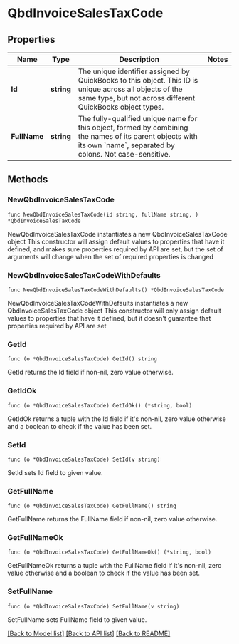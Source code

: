 # QbdInvoiceSalesTaxCode

## Properties

Name | Type | Description | Notes
------------ | ------------- | ------------- | -------------
**Id** | **string** | The unique identifier assigned by QuickBooks to this object. This ID is unique across all objects of the same type, but not across different QuickBooks object types. | 
**FullName** | **string** | The fully-qualified unique name for this object, formed by combining the names of its parent objects with its own &#x60;name&#x60;, separated by colons. Not case-sensitive. | 

## Methods

### NewQbdInvoiceSalesTaxCode

`func NewQbdInvoiceSalesTaxCode(id string, fullName string, ) *QbdInvoiceSalesTaxCode`

NewQbdInvoiceSalesTaxCode instantiates a new QbdInvoiceSalesTaxCode object
This constructor will assign default values to properties that have it defined,
and makes sure properties required by API are set, but the set of arguments
will change when the set of required properties is changed

### NewQbdInvoiceSalesTaxCodeWithDefaults

`func NewQbdInvoiceSalesTaxCodeWithDefaults() *QbdInvoiceSalesTaxCode`

NewQbdInvoiceSalesTaxCodeWithDefaults instantiates a new QbdInvoiceSalesTaxCode object
This constructor will only assign default values to properties that have it defined,
but it doesn't guarantee that properties required by API are set

### GetId

`func (o *QbdInvoiceSalesTaxCode) GetId() string`

GetId returns the Id field if non-nil, zero value otherwise.

### GetIdOk

`func (o *QbdInvoiceSalesTaxCode) GetIdOk() (*string, bool)`

GetIdOk returns a tuple with the Id field if it's non-nil, zero value otherwise
and a boolean to check if the value has been set.

### SetId

`func (o *QbdInvoiceSalesTaxCode) SetId(v string)`

SetId sets Id field to given value.


### GetFullName

`func (o *QbdInvoiceSalesTaxCode) GetFullName() string`

GetFullName returns the FullName field if non-nil, zero value otherwise.

### GetFullNameOk

`func (o *QbdInvoiceSalesTaxCode) GetFullNameOk() (*string, bool)`

GetFullNameOk returns a tuple with the FullName field if it's non-nil, zero value otherwise
and a boolean to check if the value has been set.

### SetFullName

`func (o *QbdInvoiceSalesTaxCode) SetFullName(v string)`

SetFullName sets FullName field to given value.



[[Back to Model list]](../README.md#documentation-for-models) [[Back to API list]](../README.md#documentation-for-api-endpoints) [[Back to README]](../README.md)


